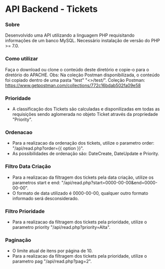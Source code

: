 # API Backend - Tickets

### Sobre
Desenvolvido uma API utilizando a linguagem PHP requisitando informações de um banco MySQL.
Necessário instalação de versão do PHP >= 7.0.

### Como utilizar
Faça o download ou clone o conteúdo deste diretório e copie-o para o diretório do APACHE.
Obs: Na coleção Postman disponibilizada, o conteúdo foi copiado dentro de uma pasta "test" "<<diretorioapache>>/test/".
Coleção Postman: https://www.getpostman.com/collections/772c16bdab502fa09e58

### Prioridade
- A classificação dos Tickets são calculadas e disponilizadas em todas as requisições sendo aglomerada no objeto Ticket através da propriedade "Priority".
    
### Ordenacao
- Para a realizacao da ordenação dos tickets, utilize o parametro order: "/api/read.php?order={{ option }}".
- As possibilidades de ordenação são: DateCreate, DateUpdate e Priority.

### Filtro Data Criação
- Para a realizacao da filtragem dos tickets pela data criação, utilize os parametros start e end: "/api/read.php?start=0000-00-00&end=0000-00-00".
- O formato de data utilizado é 0000-00-00, qualquer outro formato informado será desconsiderado.

### Filtro Prioridade
- Para a realizacao da filtragem dos tickets pela prioridade, utilize o parametro priority "/api/read.php?priority=Alta".

### Paginação
- O limite atual de itens por página de 10.
- Para a realizacao da filtragem dos tickets pela prioridade, utilize o parametro pag "/api/read.php?pag=2".
